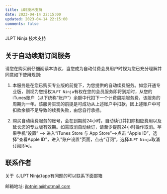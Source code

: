 ```yaml
---
title: iOS技术支持
date: 2023-04-14 22:15:00
updated: 2023-04-14 22:15:00
comments: false
---
```


JLPT Ninja 技术支持

## 关于自动续期订阅服务

请您在购买前仔细阅读本协议，当您成为自动付费会员用户时视为您已充分理解并同意如下使用规则:

1. 本服务是在您已购买专业版的前提下，为您提供的自动续费服务。如您开通专业版，则视为您授权`JLPT Ninja`有权在您的会员服务即将到期时，从您的iTunes账户（以下统称“账户”）余额中代扣下一个计费周期服务费，该服务的周期为一年。该服务实现的前提是可成功从上述账户中扣款，因上述账户中可扣款余额不足导致的续费失败，由您自行承担。

2. 购买自动续费服务的账号，会在到期前24小时，自动续订并扣除相应费用以及延长您的专业版有效期。如需取消自动续订，请至少提前24小时操作取消。苹果手机“设置” --> 进入“iTunes Store 与 App Store”-->点击 “Apple ID”，选择"查看Apple ID"，进入"账户设置"页面，点击“订阅”，选择`JLPT Ninja`取消订阅即可。

## 联系作者

关于《JLPT Ninja》app有问题的可以联系下面邮箱

邮箱地址: jlptninja@hotmail.com